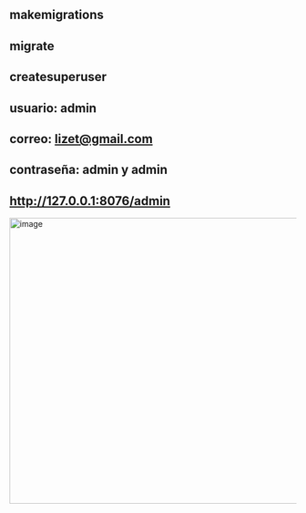 ## makemigrations
## migrate
## createsuperuser
## usuario: admin
## correo: lizet@gmail.com
## contraseña: admin y admin
## http://127.0.0.1:8076/admin


<img width="864" height="502" alt="image" src="https://github.com/user-attachments/assets/d9692faa-84ad-4bf6-9277-110759a38866" />
